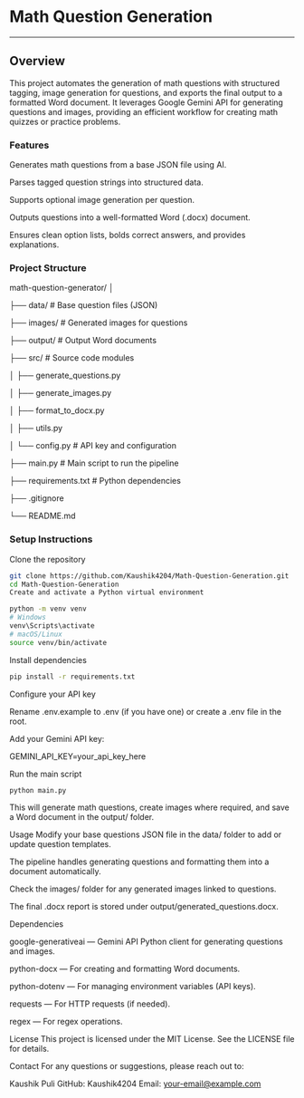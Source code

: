 # Math Question Generation
---
## Overview
This project automates the generation of math questions with structured tagging, image generation for questions, and exports the final output to a formatted Word document. It leverages Google Gemini API for generating questions and images, providing an efficient workflow for creating math quizzes or practice problems.

### Features
Generates math questions from a base JSON file using AI.

Parses tagged question strings into structured data.

Supports optional image generation per question.

Outputs questions into a well-formatted Word (.docx) document.

Ensures clean option lists, bolds correct answers, and provides explanations.

### Project Structure

math-question-generator/
│

├── data/                   # Base question files (JSON)


├── images/                 # Generated images for questions

├── output/                 # Output Word documents

├── src/                    # Source code modules

│   ├── generate_questions.py

│   ├── generate_images.py

│   ├── format_to_docx.py

│   ├── utils.py

│   └── config.py           # API key and configuration

├── main.py                 # Main script to run the pipeline

├── requirements.txt        # Python dependencies

├── .gitignore

└── README.md

### Setup Instructions
Clone the repository

```bash
git clone https://github.com/Kaushik4204/Math-Question-Generation.git
cd Math-Question-Generation
Create and activate a Python virtual environment
```

```bash
python -m venv venv
# Windows
venv\Scripts\activate
# macOS/Linux
source venv/bin/activate
```

Install dependencies

```bash
pip install -r requirements.txt
```

Configure your API key

Rename .env.example to .env (if you have one) or create a .env file in the root.

Add your Gemini API key:


GEMINI_API_KEY=your_api_key_here

Run the main script

```bash
python main.py

```

This will generate math questions, create images where required, and save a Word document in the output/ folder.

Usage
Modify your base questions JSON file in the data/ folder to add or update question templates.

The pipeline handles generating questions and formatting them into a document automatically.

Check the images/ folder for any generated images linked to questions.

The final .docx report is stored under output/generated_questions.docx.

Dependencies

google-generativeai — Gemini API Python client for generating questions and images.

python-docx — For creating and formatting Word documents.

python-dotenv — For managing environment variables (API keys).

requests — For HTTP requests (if needed).

regex — For regex operations.


License
This project is licensed under the MIT License. See the LICENSE file for details.

Contact
For any questions or suggestions, please reach out to:

Kaushik Puli
GitHub: Kaushik4204
Email: your-email@example.com
